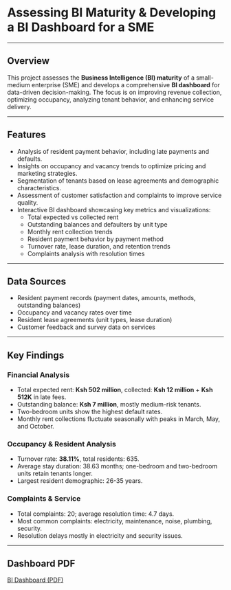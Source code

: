 # Assessing BI Maturity & Developing a BI Dashboard for a SME

---

## Overview
This project assesses the **Business Intelligence (BI) maturity** of a small-medium enterprise (SME) and develops a comprehensive **BI dashboard** for data-driven decision-making. The focus is on improving revenue collection, optimizing occupancy, analyzing tenant behavior, and enhancing service delivery.

---

## Features
- Analysis of resident payment behavior, including late payments and defaults.
- Insights on occupancy and vacancy trends to optimize pricing and marketing strategies.
- Segmentation of tenants based on lease agreements and demographic characteristics.
- Assessment of customer satisfaction and complaints to improve service quality.
- Interactive BI dashboard showcasing key metrics and visualizations:
  - Total expected vs collected rent
  - Outstanding balances and defaulters by unit type
  - Monthly rent collection trends
  - Resident payment behavior by payment method
  - Turnover rate, lease duration, and retention trends
  - Complaints analysis with resolution times

---

## Data Sources
- Resident payment records (payment dates, amounts, methods, outstanding balances)
- Occupancy and vacancy rates over time
- Resident lease agreements (unit types, lease duration)
- Customer feedback and survey data on services

---

## Key Findings
### Financial Analysis
- Total expected rent: **Ksh 502 million**, collected: **Ksh 12 million** + **Ksh 512K** in late fees.
- Outstanding balance: **Ksh 7 million**, mostly medium-risk tenants.
- Two-bedroom units show the highest default rates.
- Monthly rent collections fluctuate seasonally with peaks in March, May, and October.

### Occupancy & Resident Analysis
- Turnover rate: **38.11%**, total residents: 635.
- Average stay duration: 38.63 months; one-bedroom and two-bedroom units retain tenants longer.
- Largest resident demographic: 26-35 years.

### Complaints & Service
- Total complaints: 20; average resolution time: 4.7 days.
- Most common complaints: electricity, maintenance, noise, plumbing, security.
- Resolution delays mostly in electricity and security issues.

---

## Dashboard PDF
[BI Dashboard (PDF)](dashboard/Tsavo%20Presentation%20Dashboard.pdf)

